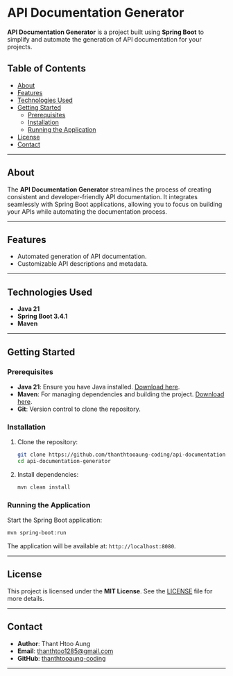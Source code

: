
# API Documentation Generator

**API Documentation Generator** is a project built using **Spring Boot** to simplify and automate the generation of API documentation for your projects.

## Table of Contents
- [About](#about)
- [Features](#features)
- [Technologies Used](#technologies-used)
- [Getting Started](#getting-started)
    - [Prerequisites](#prerequisites)
    - [Installation](#installation)
    - [Running the Application](#running-the-application)
- [License](#license)
- [Contact](#contact)

---

## About
The **API Documentation Generator** streamlines the process of creating consistent and developer-friendly API documentation. It integrates seamlessly with Spring Boot applications, allowing you to focus on building your APIs while automating the documentation process.

---

## Features
- Automated generation of API documentation.
- Customizable API descriptions and metadata.

---

## Technologies Used
- **Java 21**
- **Spring Boot 3.4.1**
- **Maven**

---

## Getting Started

### Prerequisites
- **Java 21**: Ensure you have Java installed. [Download here](https://www.oracle.com/java/technologies/javase-downloads.html).
- **Maven**: For managing dependencies and building the project. [Download here](https://maven.apache.org/download.cgi).
- **Git**: Version control to clone the repository.

### Installation
1. Clone the repository:
   ```bash
   git clone https://github.com/thanthtooaung-coding/api-documentation-generator.git
   cd api-documentation-generator
   ```

2. Install dependencies:
   ```bash
   mvn clean install
   ```

### Running the Application
Start the Spring Boot application:
```bash
mvn spring-boot:run
```

The application will be available at: `http://localhost:8080`.

---

## License
This project is licensed under the **MIT License**. See the [LICENSE](LICENSE) file for more details.

---

## Contact
- **Author**: Thant Htoo Aung
- **Email**: thanthtoo1285@gmail.com
- **GitHub**: [thanthtooaung-coding](https://github.com/thanthtooaung-coding)

---
